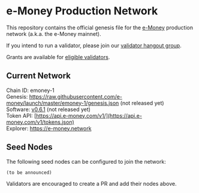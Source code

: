 # e-Money Production Network

This repository contains the official genesis file for the [e-Money](https://e-money.com) production network (a.k.a. the e-Money mainnet).

If you intend to run a validator, please join our [validator hangout group](https://t.me/joinchat/HBB5elfpWv8rADBFhhjbtg).

Grants are available for [eligible validators](https://github.com/e-money/grants/).

## Current Network

Chain ID: emoney-1  
Genesis:  https://raw.githubusercontent.com/e-money/launch/master/emoney-1/genesis.json (not released yet)  
Software: [v0.6.1](https://github.com/e-money/em-ledger/releases/tag/v0.6.1) (not released yet)  
Token API: [https://api.e-money.com/v1/](https://api.e-money.com/v1/tokens.json)  
Explorer: https://e-money.network  

## Seed Nodes

The following seed nodes can be configured to join the network:

```
(to be announced)  
```

Validators are encouraged to create a PR and add their nodes above.